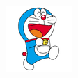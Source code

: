 



























![123](https://github.com/sakura213/show-me-the-code/blob/master/img2ascii/ascii_dora.png)


